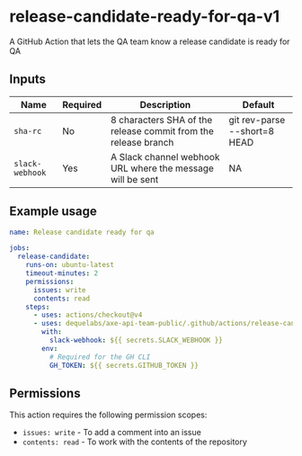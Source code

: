 # release-candidate-ready-for-qa-v1

A GitHub Action that lets the QA team know a release candidate is ready for QA

## Inputs

| Name            | Required | Description                                                    | Default                      |
| --------------- | -------- | -------------------------------------------------------------- | ---------------------------- |
| `sha-rc`        | No       | 8 characters SHA of the release commit from the release branch | git rev-parse --short=8 HEAD |
| `slack-webhook` | Yes      | A Slack channel webhook URL where the message will be sent     | NA                           |

## Example usage

```yaml
name: Release candidate ready for qa

jobs:
  release-candidate:
    runs-on: ubuntu-latest
    timeout-minutes: 2
    permissions:
      issues: write
      contents: read
    steps:
      - uses: actions/checkout@v4
      - uses: dequelabs/axe-api-team-public/.github/actions/release-candidate-ready-for-qa-v1-v1@main
        with:
          slack-webhook: ${{ secrets.SLACK_WEBHOOK }}
        env:
          # Required for the GH CLI
          GH_TOKEN: ${{ secrets.GITHUB_TOKEN }}
```

## Permissions

This action requires the following permission scopes:

- `issues: write` - To add a comment into an issue
- `contents: read` - To work with the contents of the repository
